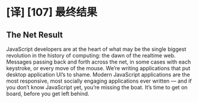 # [译] [107] 最终结果

## The Net Result

JavaScript developers are at the heart of what may be the single biggest revolution in the history of computing: the dawn of the realtime web. Messages passing back and forth across the net, in some cases with each keystroke, or every move of the mouse. We’re writing applications that put desktop application UI’s to shame. Modern JavaScript applications are the most responsive, most socially engaging applications ever written — and if you don’t know JavaScript yet, you’re missing the boat. It’s time to get on board, before you get left behind.
